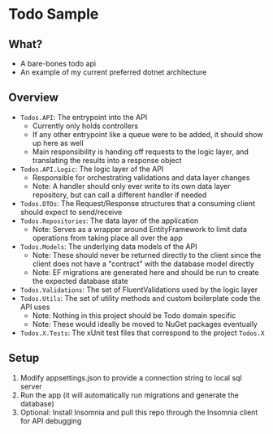 # Todo Sample
## What?
- A bare-bones todo api
- An example of my current preferred dotnet architecture

## Overview
- `Todos.API`: The entrypoint into the API
  - Currently only holds controllers
  - If any other entrypoint like a queue were to be added, it should show up here as well
  - Main responsibility is handing off requests to the logic layer, and translating the results into a response object
- `Todos.API.Logic`: The logic layer of the API
  - Responsible for orchestrating validations and data layer changes
  - Note: A handler should only ever write to its own data layer repository, but can call a different handler if needed
- `Todos.DTOs`: The Request/Response structures that a consuming client should expect to send/receive
- `Todos.Repositories`: The data layer of the application
  - Note: Serves as a wrapper around EntityFramework to limit data operations from taking place all over the app
- `Todos.Models`: The underlying data models of the API
  - Note: These should never be returned directly to the client since the client does not have a "contract" with the database model directly
  - Note: EF migrations are generated here and should be run to create the expected database state
- `Todos.Validations`: The set of FluentValidations used by the logic layer
- `Todos.Utils`: The set of utility methods and custom boilerplate code the API uses 
  - Note: Nothing in this project should be Todo domain specific
  - Note: These would ideally be moved to NuGet packages eventually
- `Todos.X.Tests`: The xUnit test files that correspond to the project `Todos.X`
## Setup
1) Modify appsettings.json to provide a connection string to local sql server
2) Run the app (it will automatically run migrations and generate the database)
3) Optional: Install Insomnia and pull this repo through the Insomnia client for API debugging